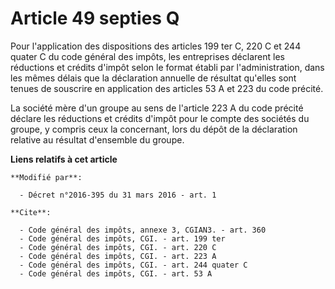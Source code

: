 # Article 49 septies Q

Pour l'application des dispositions des articles 199 ter C, 220 C et 244 quater C du code général des impôts, les entreprises
déclarent les réductions et crédits d'impôt selon le format établi par l'administration, dans les mêmes délais que la
déclaration annuelle de résultat qu'elles sont tenues de souscrire en application des articles 53 A et 223 du code précité.

La société mère d'un groupe au sens de l'article 223 A du code précité déclare les réductions et crédits d'impôt pour le
compte des sociétés du groupe, y compris ceux la concernant, lors du dépôt de la déclaration relative au résultat d'ensemble
du groupe.

**Liens relatifs à cet article**

	**Modifié par**:

	  - Décret n°2016-395 du 31 mars 2016 - art. 1

	**Cite**:

	  - Code général des impôts, annexe 3, CGIAN3. - art. 360
	  - Code général des impôts, CGI. - art. 199 ter
	  - Code général des impôts, CGI. - art. 220 C
	  - Code général des impôts, CGI. - art. 223 A
	  - Code général des impôts, CGI. - art. 244 quater C
	  - Code général des impôts, CGI. - art. 53 A
